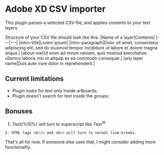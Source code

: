 # Adobe XD CSV importer
This plugin parses a selected CSV file, and applies contents to your text layers.

Structure of your CSV file should look like this:
|Name of a layer|Contents|
|---|---|
|intro-title|Lorem ipsum|
|intro-paragraph|Dolor sit amet, consectetur adipiscing elit, sed do eiusmod tempor incididunt ut labore et dolore magna aliqua.|
|about-me|Ut enim ad minim veniam, quis nostrud exercitation ullamco laboris nisi ut aliquip ex ea commodo consequat.|
|any layer name|Duis aute irure dolor in reprehenderit.|

## Current limitations
- Plugin looks for text only inside artboards;
- Plugin doesn't search for text inside the groups;

## Bonuses
1. Text{%10%} will turn to superscript like Text<sup>10</sup>
```
2. HTML tags <br/> and <br> will turn to normal line-breaks.
```

That's all for now. If someone else uses that, I might consider adding more functionality.
